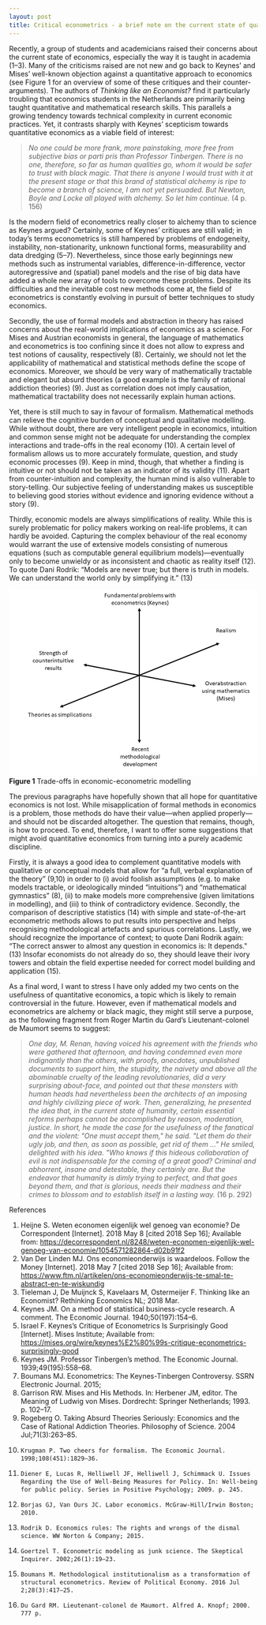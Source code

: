 ```yaml
---
layout: post
title: Critical econometrics - a brief note on the current state of quantitative economics
---
```


Recently, a group of students and academicians raised their concerns about the current state of economics, especially the way it is taught in academia (1–3). Many of the criticisms raised are not new and go back to Keynes’ and Mises’ well-known objection against a quantitative approach to economics (see Figure 1 for an overview of some of these critiques and their counter-arguments). The authors of *Thinking like an Economist?* find it particularly troubling that economics students in the Netherlands are primarily being taught quantitative and mathematical research skills. This parallels a growing tendency towards technical complexity in current economic practices. Yet, it contrasts sharply with Keynes’ scepticism towards quantitative economics as a viable field of interest:  
> *No one could be more frank, more painstaking, more free from subjective bias or parti pris than Professor Tinbergen. There is no one, therefore, so far as human qualities go, whom it would be safer to trust with black magic. That there is anyone I would trust with it at the present stage or that this brand of statistical alchemy is ripe to become a branch of science, I am not yet persuaded. But Newton, Boyle and Locke all played with alchemy. So let him continue.* (4 p. 156)

Is the modern field of econometrics really closer to alchemy than to science as Keynes argued? Certainly, some of Keynes’ critiques are still valid; in today’s terms econometrics is still hampered by problems of endogeneity, instability, non-stationarity, unknown functional forms, measurability and data dredging (5–7). Nevertheless, since those early beginnings new methods such as instrumental variables, difference-in-difference, vector autoregressive and (spatial) panel models and the rise of big data have added a whole new array of tools to overcome these problems. Despite its difficulties and the inevitable cost new methods come at, the field of econometrics is constantly evolving in pursuit of better techniques to study economics.  

Secondly, the use of formal models and abstraction in theory has raised concerns about the real-world implications of economics as a science. For Mises and Austrian economists in general, the language of mathematics and econometrics is too confining since it does not allow to express and test notions of causality, respectively (8). Certainly, we should not let the applicability of mathematical and statistical methods define the scope of economics. Moreover, we should be very wary of mathematically tractable and elegant but absurd theories (a good example is the family of rational addiction theories) (9). Just as correlation does not imply causation, mathematical tractability does not necessarily explain human actions.  

Yet, there is still much to say in favour of formalism. Mathematical methods can relieve the cognitive burden of conceptual and qualitative modelling. While without doubt, there are very intelligent people in economics, intuition and common sense might not be adequate for understanding the complex interactions and trade-offs in the real economy (10). A certain level of formalism allows us to more accurately formulate, question, and study economic processes (9). Keep in mind, though, that whether a finding is intuitive or not should not be taken as an indicator of its validity (11). Apart from counter-intuition and complexity, the human mind is also vulnerable to story-telling. Our subjective feeling of understanding makes us susceptible to believing good stories without evidence and ignoring evidence without a story (9).  

Thirdly, economic models are always simplifications of reality. While this is surely problematic for policy makers working on real-life problems, it can hardly be avoided. Capturing the complex behaviour of the real economy would warrant the use of extensive models consisting of numerous equations (such as computable general equilibrium models)—eventually only to become unwieldy or as inconsistent and chaotic as reality itself (12). To quote Dani Rodrik: “Models are never true; but there is truth in models. We can understand the world only by simplifying it.” (13)  

![Figure 1. Trade-offs in economic-econometric modelling](/images/Critical_econometrics.png)
**Figure 1** Trade-offs in economic-econometric modelling

The previous paragraphs have hopefully shown that all hope for quantitative economics is not lost. While misapplication of formal methods in economics is a problem, those methods do have their value—when applied properly—and should not be discarded altogether. The question that remains, though, is how to proceed. To end, therefore, I want to offer some suggestions that might avoid quantitative economics from turning into a purely academic discipline. 

Firstly, it is always a good idea to complement quantitative models with qualitative or conceptual models that allow for “a full, verbal explanation of the theory” (9,10) in order to (i) avoid foolish assumptions (e.g. to make models tractable, or ideologically minded “intuitions”) and “mathematical gymnastics” (8), (ii) to make models more comprehensive (given limitations in modelling), and (iii) to think of contradictory evidence. Secondly, the comparison of descriptive statistics (14) with simple and state-of-the-art econometric methods allows to put results into perspective and helps recognising methodological artefacts and spurious correlations. Lastly, we should recognize the importance of context; to quote Dani Rodrik again: “The correct answer to almost any question in economics is: It depends." (13) Insofar economists do not already do so, they should leave their ivory towers and obtain the field expertise needed for correct model building and application (15).

As a final word, I want to stress I have only added my two cents on the usefulness of quantitative economics, a topic which is likely to remain controversial in the future. However, even if mathematical models and econometrics are alchemy or black magic, they might still serve a purpose, as the following fragment from Roger Martin du Gard’s Lieutenant-colonel de Maumort seems to suggest:

> *One day, M. Renan, having voiced his agreement with the friends who were gathered that afternoon, and having condemned even more indignantly than the others, with proofs, anecdotes, unpublished documents to support him, the stupidity, the naivety and above all the abominable cruelty of the leading revolutionaries, did a very surprising about-face, and pointed out that these monsters with human heads had nevertheless been the architects of an imposing and highly civilizing piece of work. Then, generalizing, he presented the idea that, in the current state of humanity, certain essential reforms perhaps cannot be accomplished by reason, moderation, justice. In short, he made the case for the usefulness of the fanatical and the violent: "One must accept them," he said. "Let them do their ugly job, and then, as soon as possible, get rid of them ..." He smiled, delighted with his idea. "Who knows if this hideous collaboration of evil is not indispensable for the coming of a great good? Criminal and abhorrent, insane and detestable, they certainly are. But the endeavor that humanity is dimly trying to perfect, and that goes beyond them, and that is glorious, needs their madness and their crimes to blossom and to establish itself in a lasting way.* (16 p. 292) 

References

1. 	Heijne S. Weten economen eigenlijk wel genoeg van economie? De Correspondent [Internet]. 2018 May 8 [cited 2018 Sep 16]; Available from: https://decorrespondent.nl/8248/weten-economen-eigenlijk-wel-genoeg-van-economie/1054571282864-d02b91f2
2. 	Van Der Linden MJ. Ons economieonderwijs is waardeloos. Follow the Money [Internet]. 2018 May 7 [cited 2018 Sep 16]; Available from: https://www.ftm.nl/artikelen/ons-economieonderwijs-te-smal-te-abstract-en-te-wiskundig
3. 	Tieleman J, De Muijnck S, Kavelaars M, Ostermeijer F. Thinking like an Economist? Rethinking Economics NL; 2018 Mar. 
4. 	Keynes JM. On a method of statistical business-cycle research. A comment. The Economic Journal. 1940;50(197):154–6. 
5. 	Israel F. Keynes’s Critique of Econometrics Is Surprisingly Good [Internet]. Mises Institute; Available from: https://mises.org/wire/keynes%E2%80%99s-critique-econometrics-surprisingly-good
6. 	Keynes JM. Professor Tinbergen’s method. The Economic Journal. 1939;49(195):558–68. 
7. 	Boumans MJ. Econometrics: The Keynes-Tinbergen Controversy. SSRN Electronic Journal. 2015; 
8. 	Garrison RW. Mises and His Methods. In: Herbener JM, editor. The Meaning of Ludwig von Mises. Dordrecht: Springer Netherlands; 1993. p. 102–17. 
9. 	Rogeberg O. Taking Absurd Theories Seriously: Economics and the Case of Rational Addiction Theories. Philosophy of Science. 2004 Jul;71(3):263–85. 
10. 	Krugman P. Two cheers for formalism. The Economic Journal. 1998;108(451):1829–36.
11. 	Diener E, Lucas R, Helliwell JF, Helliwell J, Schimmack U. Issues Regarding the Use of Well-Being Measures for Policy. In: Well-being for public policy. Series in Positive Psychology; 2009. p. 245. 
12. 	Borjas GJ, Van Ours JC. Labor economics. McGraw-Hill/Irwin Boston; 2010. 
13. 	Rodrik D. Economics rules: The rights and wrongs of the dismal science. WW Norton & Company; 2015. 
14. 	Goertzel T. Econometric modeling as junk science. The Skeptical Inquirer. 2002;26(1):19–23. 
15. 	Boumans M. Methodological institutionalism as a transformation of structural econometrics. Review of Political Economy. 2016 Jul 2;28(3):417–25. 
16. 	Du Gard RM. Lieutenant-colonel de Maumort. Alfred A. Knopf; 2000. 777 p. 
